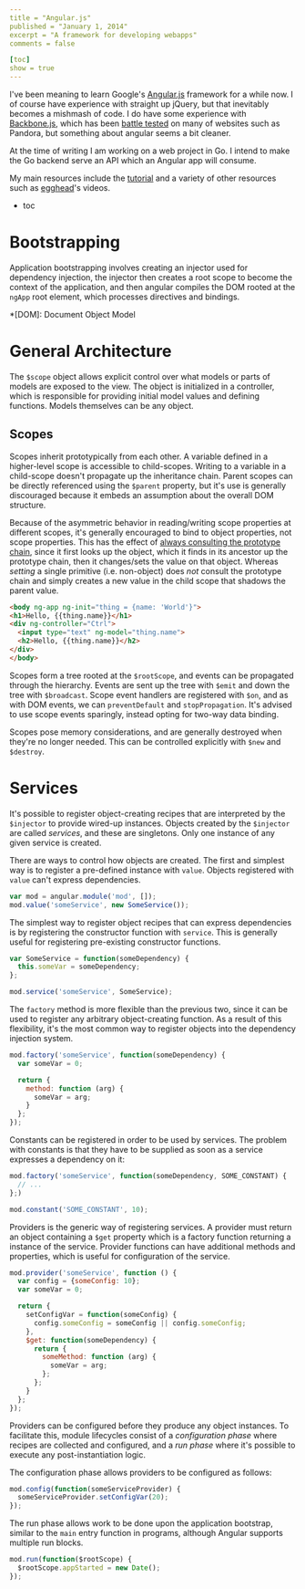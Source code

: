 ```yaml
---
title = "Angular.js"
published = "January 1, 2014"
excerpt = "A framework for developing webapps"
comments = false

[toc]
show = true
---
```


I've been meaning to learn Google's [Angular.js] framework for a while now. I of course have experience with straight up jQuery, but that inevitably becomes a mishmash of code. I do have some experience with [Backbone.js], which has been [battle tested] on many of websites such as Pandora, but something about angular seems a bit cleaner.

At the time of writing I am working on a web project in Go. I intend to make the Go backend serve an API which an Angular app will consume.

[Angular.js]: http://angularjs.org
[Backbone.js]: http://backbonejs.org/
[battle tested]: http://backbonejs.org/#examples

My main resources include the [tutorial] and a variety of other resources such as [egghead]'s videos.

[tutorial]: http://docs.angularjs.org/tutorial/step_00
[egghead]: https://egghead.io/lessons

* toc

# Bootstrapping

Application bootstrapping involves creating an injector used for dependency injection, the injector then creates a root scope to become the context of the application, and then angular compiles the DOM rooted at the `ngApp` root element, which processes directives and bindings.

*[DOM]: Document Object Model

# General Architecture

The `$scope` object allows explicit control over what models or parts of models are exposed to the view. The object is initialized in a controller, which is responsible for providing initial model values and defining functions. Models themselves can be any object.

## Scopes

Scopes inherit prototypically from each other. A variable defined in a higher-level scope is accessible to child-scopes. Writing to a variable in a child-scope doesn't propagate up the inheritance chain. Parent scopes can be directly referenced using the `$parent` property, but it's use is generally discouraged because it embeds an assumption about the overall DOM structure.

Because of the asymmetric behavior in reading/writing scope properties at different scopes, it's generally encouraged to bind to object properties, not scope properties. This has the effect of [always consulting the prototype chain][prototypes], since it first looks up the object, which it finds in its ancestor up the prototype chain, then it changes/sets the value on that object. Whereas _setting_ a single primitive (i.e. non-object) does _not_ consult the prototype chain and simply creates a new value in the child scope that shadows the parent value.

[prototypes]: https://github.com/angular/angular.js/wiki/Understanding-Scopes#javascript-prototypal-inheritance

``` html
<body ng-app ng-init="thing = {name: 'World'}">
<h1>Hello, {{thing.name}}</h1>
<div ng-controller="Ctrl">
  <input type="text" ng-model="thing.name">
  <h2>Hello, {{thing.name}}</h2>
</div>
</body>
```

Scopes form a tree rooted at the `$rootScope`, and events can be propagated through the hierarchy. Events are sent up the tree with `$emit` and down the tree with `$broadcast`. Scope event handlers are registered with `$on`, and as with DOM events, we can `preventDefault` and `stopPropagation`. It's advised to use scope events sparingly, instead opting for two-way data binding.

Scopes pose memory considerations, and are generally destroyed when they're no longer needed. This can be controlled explicitly with `$new` and `$destroy`.

# Services

It's possible to register object-creating recipes that are interpreted by the `$injector` to provide wired-up instances. Objects created by the `$injector` are called _services_, and these are singletons. Only one instance of any given service is created.

There are ways to control how objects are created. The first and simplest way is to register a pre-defined instance with `value`. Objects registered with `value` can't express dependencies.

``` javascript
var mod = angular.module('mod', []);
mod.value('someService', new SomeService());
```

The simplest way to register object recipes that can express dependencies is by registering the constructor function with `service`. This is generally useful for registering pre-existing constructor functions.

``` javascript
var SomeService = function(someDependency) {
  this.someVar = someDependency;
};

mod.service('someService', SomeService);
```

The `factory` method is more flexible than the previous two, since it can be used to register any arbitrary object-creating function. As a result of this flexibility, it's the most common way to register objects into the dependency injection system.

``` javascript
mod.factory('someService', function(someDependency) {
  var someVar = 0;

  return {
    method: function (arg) {
      someVar = arg;
    }
  };
});
```

Constants can be registered in order to be used by services. The problem with constants is that they have to be supplied as soon as a service expresses a dependency on it:

``` javascript
mod.factory('someService', function(someDependency, SOME_CONSTANT) {
  // ...
};)

mod.constant('SOME_CONSTANT', 10);
```

Providers is the generic way of registering services. A provider must return an object containing a `$get` property which is a factory function returning a instance of the service. Provider functions can have additional methods and properties, which is useful for configuration of the service.

``` javascript
mod.provider('someService', function () {
  var config = {someConfig: 10};
  var someVar = 0;

  return {
    setConfigVar = function(someConfig) {
      config.someConfig = someConfig || config.someConfig;
    },
    $get: function(someDependency) {
      return {
        someMethod: function (arg) {
          someVar = arg;
        };
      };
    }
  };
});
```

Providers can be configured before they produce any object instances. To facilitate this, module lifecycles consist of a _configuration phase_ where recipes are collected and configured, and a _run phase_ where it's possible to execute any post-instantiation logic.

The configuration phase allows providers to be configured as follows:

``` javascript
mod.config(function(someServiceProvider) {
  someServiceProvider.setConfigVar(20);
});
```

The run phase allows work to be done upon the application bootstrap, similar to the `main` entry function in programs, although Angular supports multiple run blocks.

``` javascript
mod.run(function($rootScope) {
  $rootScope.appStarted = new Date();
});
```

